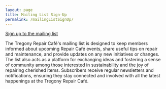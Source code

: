 ```yaml
---
layout: page
title: Mailing List Sign-Up
permalink: /mailingListSignUp/
---
```


[Sign up to the mailing list](mailto:contact@tregonyrepaircafe.org?subject=Please%20subscribe%20me!&body=I'd%20like%20to%20subscribe%20to%20the%20Tregony%20Repair%20Cafe%20mailing%20list.%20I%20understand%20I%20can%20unsubscribe%20at%20any%20time.)

The Tregony Repair Café's mailing list is designed to keep members informed about upcoming Repair Café events, share useful tips on repair and maintenance, and provide updates on any new initiatives or changes. The list also acts as a platform for exchanging ideas and fostering a sense of community among those interested in sustainability and the joy of repairing cherished items. Subscribers receive regular newsletters and notifications, ensuring they stay connected and involved with all the latest happenings at the Tregony Repair Café.
